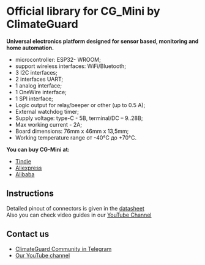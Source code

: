 # [](https://github.com/climateguard/CG_Minis#official-library-for-cg_mini-by-climateguard)Official library for CG_Mini by ClimateGuard

**Universal electronics platform designed for sensor based, monitoring and home automation.**   

-	microcontroller: ESP32- WROOM;
-	support wireless interfaces: WiFi/Bluetooth;
-	3 I2C interfaces;
-	2 interfaces UART;
-	1 analog interface;
-	1 OneWire interface;
-	1 SPI interface;
-	Logic output for relay/beeper or other (up to 0.5 A);
-	External watchdog timer;
-	Supply voltage: type-C - 5В, terminal/DC – 9..28В;
-	Max working current - 2А;
-	Board dimensions: 76mm х 46mm х 13,5mm;
-	Working temperature range от -40°C до +70°C.


**You can buy CG-Mini at:**

-  [Tindie](https://www.tindie.com/stores/climateguard/)  
-  [Aliexpress](https://aliexpress.ru/store/all-wholesale-products/910985005.html)  
-  [Alibaba](https://mashintertorg.trustpass.alibaba.com/productgrouplist-903279422/Electronics.html?spm=a2700.shop_cp.88.14)

## [](https://github.com/climateguard/CG_Mini#instructions)Instructions

Detailed pinout of connectors is given in the [datasheet](https://github.com/climateguard/CG_Mini/tree/master/extras/)  
Also you can check video guides in our [YouTube Channel](https://www.youtube.com/channel/UCp0ztK0nSK1sWZI-IgQqJeQ)

## [](https://github.com/climateguard/CG_Mini#contact-us)Contact us
- [ClimateGuard Community in Telegram](https://t.me/climateguard_community)  
- [Our YouTube channel](https://www.youtube.com/channel/UCp0ztK0nSK1sWZI-IgQqJeQ)
